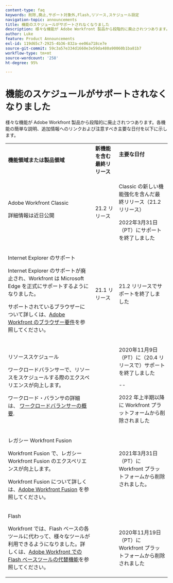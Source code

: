 ```yaml
---
content-type: faq
keywords: 削除,廃止,サポート対象外,Flash,リソース,スケジュール設定
navigation-topic: announcements
title: 機能のスケジュールがサポートされなくなりました
description: 様々な機能が Adobe Workfront 製品から段階的に廃止されつつあります。各機能の簡単な説明、追加情報へのリンクおよび注意すべき主要な日付を以下に示します。
author: Luke
feature: Product Announcements
exl-id: 119d65c7-2925-4b36-832a-ee06a718ce7e
source-git-commit: 59c3a57e334d1660e3e59da480a90060b1ba81b7
workflow-type: tm+mt
source-wordcount: '258'
ht-degree: 95%

---
```


# 機能のスケジュールがサポートされなくなりました

様々な機能が Adobe Workfront 製品から段階的に廃止されつつあります。各機能の簡単な説明、追加情報へのリンクおよび注意すべき主要な日付を以下に示します。

<table style="table-layout:auto"> 
 <col> 
 <col data-mc-conditions=""> 
 <col> 
 <tbody> 
  <tr> 
   <td><b>機能領域または製品領域</b></td> 
   <td><strong>新機能を含む最終リリース</strong> </td> 
   <td> <p rowspan="2"><strong>主要な日付</strong> </p> <p rowspan="2"> </p> </td> 
  </tr> 
  <tr data-mc-conditions=""> 
   <td>Adobe Workfront Classic <p style="font-weight: normal;">詳細情報は近日公開</p> </td> 
   <td>21.2 リリース</td> 
   <td> <p>Classic の新しい機能強化を含んだ最終リリース（21.2 リリース）</p> <p>2022年3月31日（PT）にサポートを終了しました</p> </td> 
  </tr> 
  <tr data-mc-conditions=""> 
   <td> <p>Internet Explorer のサポート</p> <p>Internet Explorer のサポートが廃止され、Workfront は Microsoft Edge を正式にサポートするようになりました。 </p> <p>サポートされているブラウザーについて詳しくは、<a href="../../workfront-basics/workfront-browser-requirements.md" class="MCXref xref">Adobe Workfront のブラウザー要件</a>を参照してください。</p> </td> 
   <td>21.1 リリース</td> 
   <td>21.2 リリースでサポートを終了しました</td> 
  </tr> 
  <tr> 
   <td> <p>リソーススケジュール</p> <p>ワークロードバランサーで、リソースをスケジュールする際のエクスペリエンスが向上します。</p> <p>ワークロード・バランサの詳細は、 <a href="../../resource-mgmt/workload-balancer/overview-workload-balancer.md">ワークロードバランサーの概要</a>.</p> </td> 
   <td> </td> 
   <td> <p>2020年11月9日（PT）に（20.4 リリースで）サポートを終了しました</p> <p>--</p> <p>2022 年上半期以降に Workfront プラットフォームから削除されました</p> </td> 
  </tr> 
  <tr> 
   <td> <p>レガシー Workfront Fusion</p> <p>Workfront Fusion で、レガシー Workfront Fusion のエクスペリエンスが向上します。</p> <p>Workfront Fusion について詳しくは、<a href="../../workfront-fusion/workfront-fusion-2.md" class="MCXref xref">Adobe Workfront Fusion</a> を参照してください。</p> </td> 
   <td> </td> 
   <td>2021年3月31日（PT）に Workfront プラットフォームから削除されました。</td> 
  </tr> 
  <tr> 
   <td> <p>Flash</p> <p>Workfront では、Flash ベースの各ツールに代わって、様々なツールが利用できるようになりました。詳しくは、<a href="../../product-announcements/announcements/announcement-archive/replace-flash-tools.md" class="MCXref xref">Adobe Workfront での Flash ベースツールの代替機能</a>を参照してください。</p> </td> 
   <td> </td> 
   <td> <p> </p> <p>2020年11月19日（PT）に Workfront プラットフォームから削除されました</p> </td> 
  </tr> <!--
   <tr data-mc-conditions="QuicksilverOrClassic.Draft mode"> 
    <td> <p>Enhanced Authentication 1.0</p> <p>The method of migrating to the new Enhanced Authentication 2.0 depends on whether you are using Legacy Authentication or Enhanced Authentication 1.0. For more information, see <a href="../../administration-and-setup/manage-workfront/security/get-started-enhanced-authentication.md" class="MCXref xref">Enhanced Authentication overview</a>.</p> </td> 
    <td>&nbsp;</td> 
    <td>2021</td> 
   </tr>
  --> <!--
   <tr data-mc-conditions="QuicksilverOrClassic.Draft mode"> 
    <td> <p>Allowlist updates </p> <!--
      <p data-mc-conditions="QuicksilverOrClassic.Draft mode">Split</p>
     --> <!--
      <p data-mc-conditions="QuicksilverOrClassic.Draft mode">Email Service updated (MailGun)</p>
     --> </td>

</tr>

</tbody> 
</table>
